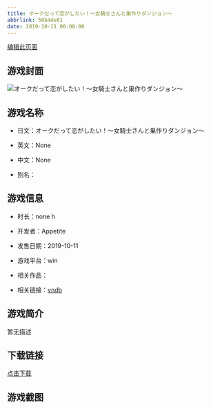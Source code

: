 ```yaml
---
title: オークだって恋がしたい！～女騎士さんと巣作りダンジョン～
abbrlink: 50b4de81
date: 2019-10-11 00:00:00
---
```

[编辑此页面](https://github.com/ACG-3/ADV3-source/blob/main/source/_posts/games/%E3%82%AA%E3%83%BC%E3%82%AF%E3%81%A0%E3%81%A3%E3%81%A6%E6%81%8B%E3%81%8C%E3%81%97%E3%81%9F%E3%81%84%EF%BC%81%EF%BD%9E%E5%A5%B3%E9%A8%8E%E5%A3%AB%E3%81%95%E3%82%93%E3%81%A8%E5%B7%A3%E4%BD%9C%E3%82%8A%E3%83%80%E3%83%B3%E3%82%B8%E3%83%A7%E3%83%B3%EF%BD%9E.md)

## 游戏封面

![オークだって恋がしたい！～女騎士さんと巣作りダンジョン～](https://pan.timero.xyz/d/onedrive/img_lib_001/%E3%82%AA%E3%83%BC%E3%82%AF%E3%81%A0%E3%81%A3%E3%81%A6%E6%81%8B%E3%81%8C%E3%81%97%E3%81%9F%E3%81%84%EF%BC%81%EF%BD%9E%E5%A5%B3%E9%A8%8E%E5%A3%AB%E3%81%95%E3%82%93%E3%81%A8%E5%B7%A3%E4%BD%9C%E3%82%8A%E3%83%80%E3%83%B3%E3%82%B8%E3%83%A7%E3%83%B3%EF%BD%9E_cover.avif)


## 游戏名称

- 日文：オークだって恋がしたい！～女騎士さんと巣作りダンジョン～
- 英文：None
- 中文：None

- 别名：


## 游戏信息

- 时长：none h
- 开发者：Appetite
- 发售日期：2019-10-11
- 游戏平台：win
- 相关作品：

- 相关链接：[vndb](https://vndb.org/v26529)


## 游戏简介

暂无描述


## 下载链接

[点击下载](https://pan.timero.xyz/onedrive/adv_lib_001/%E3%82%AA%E3%83%BC%E3%82%AF%E3%81%A0%E3%81%A3%E3%81%A6%E6%81%8B%E3%81%8C%E3%81%97%E3%81%9F%E3%81%84%EF%BC%81%EF%BD%9E%E5%A5%B3%E9%A8%8E%E5%A3%AB%E3%81%95%E3%82%93%E3%81%A8%E5%B7%A3%E4%BD%9C%E3%82%8A%E3%83%80%E3%83%B3%E3%82%B8%E3%83%A7%E3%83%B3%EF%BD%9E)


## 游戏截图


